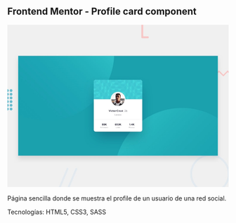 ## Frontend Mentor - Profile card component

![Design preview for the Profile card component coding challenge](./design/desktop-preview.jpg)

Página sencilla donde se muestra el profile de un usuario de una red social.

Tecnologías: HTML5, CSS3, SASS